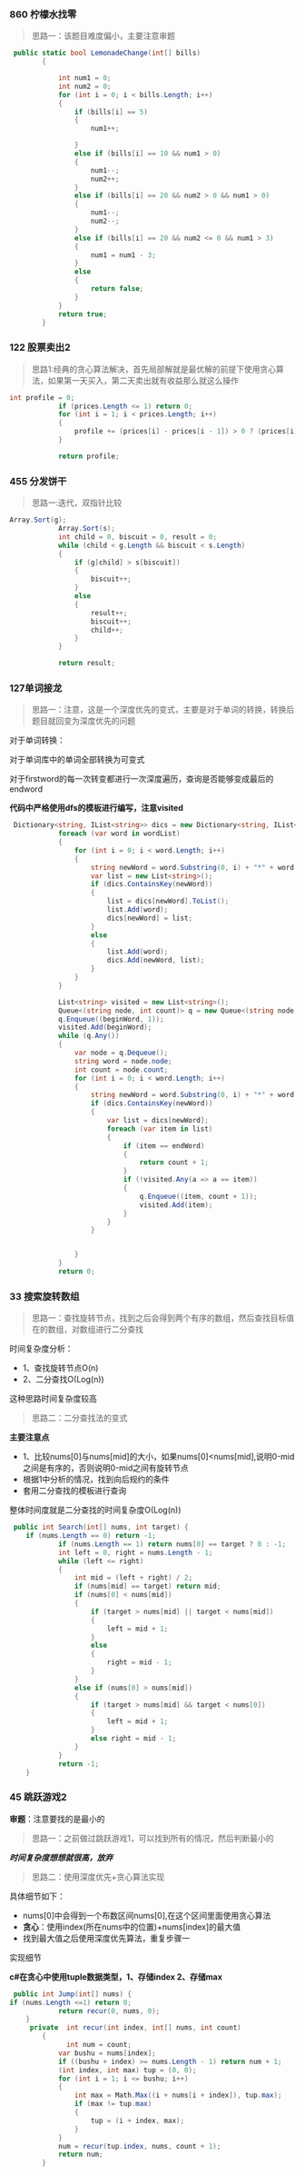 ### 860 柠檬水找零

> 思路一：该题目难度偏小，主要注意审题

```csharp
 public static bool LemonadeChange(int[] bills)
        {

            int num1 = 0;
            int num2 = 0;
            for (int i = 0; i < bills.Length; i++)
            {
                if (bills[i] == 5)
                {
                    num1++;

                }
                else if (bills[i] == 10 && num1 > 0)
                {
                    num1--;
                    num2++;
                }
                else if (bills[i] == 20 && num2 > 0 && num1 > 0)
                {
                    num1--;
                    num2--;
                }
                else if (bills[i] == 20 && num2 <= 0 && num1 > 3)
                {
                    num1 = num1 - 3;
                }
                else
                {
                    return false;
                }
            }
            return true;
        }
```

### 122 股票卖出2

>  思路1:经典的贪心算法解决，首先局部解就是最优解的前提下使用贪心算法，如果第一天买入，第二天卖出就有收益那么就这么操作

```csharp
int profile = 0;
            if (prices.Length <= 1) return 0;
            for (int i = 1; i < prices.Length; i++)
            {
                profile += (prices[i] - prices[i - 1]) > 0 ? (prices[i] - prices[i - 1]) : 0;
            }

            return profile;
```

### 455 分发饼干

> 思路一:迭代，双指针比较

```csharp
Array.Sort(g);
            Array.Sort(s);
            int child = 0, biscuit = 0, result = 0;
            while (child < g.Length && biscuit < s.Length)
            {
                if (g[child] > s[biscuit])
                {
                    biscuit++;
                }
                else
                {
                    result++;
                    biscuit++;
                    child++;
                }
            }

            return result;
```





### 127单词接龙

> 思路一：注意，这是一个深度优先的变式，主要是对于单词的转换，转换后题目就回变为深度优先的问题

对于单词转换：

对于单词库中的单词全部转换为可变式

对于firstword的每一次转变都进行一次深度遍历，查询是否能够变成最后的endword

**代码中严格使用dfs的模板进行编写，注意visited**



```csharp
 Dictionary<string, IList<string>> dics = new Dictionary<string, IList<string>>();
            foreach (var word in wordList)
            {
                for (int i = 0; i < word.Length; i++)
                {
                    string newWord = word.Substring(0, i) + "*" + word.Substring(i + 1);
                    var list = new List<string>();
                    if (dics.ContainsKey(newWord))
                    {
                        list = dics[newWord].ToList();
                        list.Add(word);
                        dics[newWord] = list;
                    }
                    else
                    {
                        list.Add(word);
                        dics.Add(newWord, list);
                    }
                }
            }

            List<string> visited = new List<string>();
            Queue<(string node, int count)> q = new Queue<(string node, int count)>();
            q.Enqueue((beginWord, 1));
            visited.Add(beginWord);
            while (q.Any())
            {
                var node = q.Dequeue();
                string word = node.node;
                int count = node.count;
                for (int i = 0; i < word.Length; i++)
                {
                    string newWord = word.Substring(0, i) + "*" + word.Substring(i + 1);
                    if (dics.ContainsKey(newWord))
                    {
                        var list = dics[newWord];
                        foreach (var item in list)
                        {
                            if (item == endWord)
                            {
                                return count + 1;
                            }
                            if (!visited.Any(a => a == item))
                            {
                                q.Enqueue((item, count + 1));
                                visited.Add(item);
                            }
                        }
                    }


                }
            }
            return 0;
```

### 33 搜索旋转数组

>  思路一：查找旋转节点，找到之后会得到两个有序的数组，然后查找目标值在的数组，对数组进行二分查找

时间复杂度分析：

+ 1、查找旋转节点O(n)
+ 2、二分查找O(Log(n))

这种思路时间复杂度较高





> 思路二：二分查找法的变式

**主要注意点**

+ 1、比较nums[0]与nums[mid]的大小，如果nums[0]<nums[mid],说明0-mid之间是有序的，否则说明0-mid之间有旋转节点
+ 根据1中分析的情况，找到向后规约的条件
+ 套用二分查找的模板进行查询



整体时间度就是二分查找的时间复杂度O(Log(n))

```csharp
 public int Search(int[] nums, int target) {
    if (nums.Length == 0) return -1;
            if (nums.Length == 1) return nums[0] == target ? 0 : -1;
            int left = 0, right = nums.Length - 1;
            while (left <= right)
            {
                int mid = (left + right) / 2;
                if (nums[mid] == target) return mid;
                if (nums[0] < nums[mid])
                {
                    if (target > nums[mid] || target < nums[mid])
                    {
                        left = mid + 1;
                    }
                    else
                    {
                        right = mid - 1;
                    }
                }
                else if (nums[0] > nums[mid])
                {
                    if (target > nums[mid] && target < nums[0])
                    {
                        left = mid + 1;
                    }
                    else right = mid - 1;
                }
            }
            return -1;
    }
```

### 45 跳跃游戏2

**审题**：注意要找的是最小的

> 思路一：之前做过跳跃游戏1，可以找到所有的情况，然后判断最小的

***时间复杂度想想就很高，放弃***

> 思路二：使用深度优先+贪心算法实现

具体细节如下：

+ nums[0]中会得到一个布数区间nums[0],在这个区间里面使用贪心算法
+ **贪心**：使用index(所在nums中的位置)+nums[index]的最大值
+ 找到最大值之后使用深度优先算法，重复步骤一

实现细节

**c#在贪心中使用tuple数据类型，1、存储index 2、存储max**



```csharp
 public int Jump(int[] nums) {
if (nums.Length <=1) return 0;
            return recur(0, nums, 0);
    }
     private  int recur(int index, int[] nums, int count)
        {
              int num = count;
            var bushu = nums[index];
            if ((bushu + index) >= nums.Length - 1) return num + 1;
            (int index, int max) tup = (0, 0);
            for (int i = 1; i <= bushu; i++)
            {
                int max = Math.Max((i + nums[i + index]), tup.max);
                if (max != tup.max)
                {
                    tup = (i + index, max);
                }
            }
            num = recur(tup.index, nums, count + 1);
            return num;
        }
```



